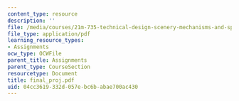 ```yaml
---
content_type: resource
description: ''
file: /media/courses/21m-735-technical-design-scenery-mechanisms-and-special-effects-spring-2004/04cc3619332d057ebc6babae700ac430_final_proj.pdf
file_type: application/pdf
learning_resource_types:
- Assignments
ocw_type: OCWFile
parent_title: Assignments
parent_type: CourseSection
resourcetype: Document
title: final_proj.pdf
uid: 04cc3619-332d-057e-bc6b-abae700ac430
---
```

